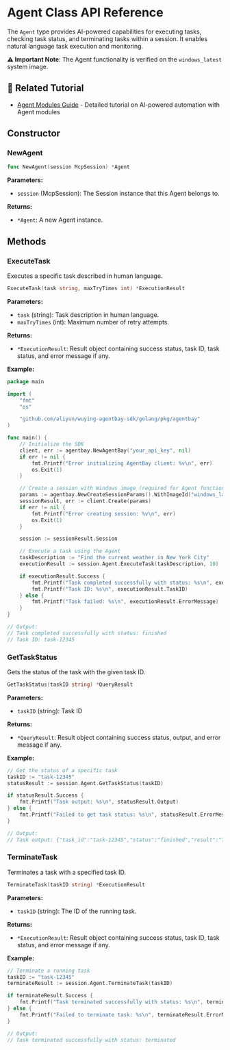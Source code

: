 # Agent Class API Reference

The `Agent` type provides AI-powered capabilities for executing tasks, checking task status, and terminating tasks within a session. It enables natural language task execution and monitoring.

**⚠️ Important Note**: The Agent functionality is verified on the `windows_latest` system image.

## 📖 Related Tutorial

- [Agent Modules Guide](../../../docs/guides/common-features/advanced/agent-modules.md) - Detailed tutorial on AI-powered automation with Agent modules

## Constructor

### NewAgent

```go
func NewAgent(session McpSession) *Agent
```

**Parameters:**
- `session` (McpSession): The Session instance that this Agent belongs to.

**Returns:**
- `*Agent`: A new Agent instance.

## Methods

### ExecuteTask

Executes a specific task described in human language.

```go
ExecuteTask(task string, maxTryTimes int) *ExecutionResult
```

**Parameters:**
- `task` (string): Task description in human language.
- `maxTryTimes` (int): Maximum number of retry attempts.

**Returns:**
- `*ExecutionResult`: Result object containing success status, task ID, task status, and error message if any.

**Example:**
```go
package main

import (
	"fmt"
	"os"

	"github.com/aliyun/wuying-agentbay-sdk/golang/pkg/agentbay"
)

func main() {
	// Initialize the SDK
	client, err := agentbay.NewAgentBay("your_api_key", nil)
	if err != nil {
		fmt.Printf("Error initializing AgentBay client: %v\n", err)
		os.Exit(1)
	}

	// Create a session with Windows image (required for Agent functionality)
	params := agentbay.NewCreateSessionParams().WithImageId("windows_latest")
	sessionResult, err := client.Create(params)
	if err != nil {
		fmt.Printf("Error creating session: %v\n", err)
		os.Exit(1)
	}

	session := sessionResult.Session

	// Execute a task using the Agent
	taskDescription := "Find the current weather in New York City"
	executionResult := session.Agent.ExecuteTask(taskDescription, 10)

	if executionResult.Success {
		fmt.Printf("Task completed successfully with status: %s\n", executionResult.TaskStatus)
		fmt.Printf("Task ID: %s\n", executionResult.TaskID)
	} else {
		fmt.Printf("Task failed: %s\n", executionResult.ErrorMessage)
	}
}

// Output:
// Task completed successfully with status: finished
// Task ID: task-12345
```

### GetTaskStatus

Gets the status of the task with the given task ID.

```go
GetTaskStatus(taskID string) *QueryResult
```

**Parameters:**
- `taskID` (string): Task ID

**Returns:**
- `*QueryResult`: Result object containing success status, output, and error message if any.

**Example:**
```go
// Get the status of a specific task
taskID := "task-12345"
statusResult := session.Agent.GetTaskStatus(taskID)

if statusResult.Success {
	fmt.Printf("Task output: %s\n", statusResult.Output)
} else {
	fmt.Printf("Failed to get task status: %s\n", statusResult.ErrorMessage)
}

// Output:
// Task output: {"task_id":"task-12345","status":"finished","result":"Today is Thursday, October 3rd, 2025.","product":""}
```

### TerminateTask

Terminates a task with a specified task ID.

```go
TerminateTask(taskID string) *ExecutionResult
```

**Parameters:**
- `taskID` (string): The ID of the running task.

**Returns:**
- `*ExecutionResult`: Result object containing success status, task ID, task status, and error message if any.

**Example:**
```go
// Terminate a running task
taskID := "task-12345"
terminateResult := session.Agent.TerminateTask(taskID)

if terminateResult.Success {
	fmt.Printf("Task terminated successfully with status: %s\n", terminateResult.TaskStatus)
} else {
	fmt.Printf("Failed to terminate task: %s\n", terminateResult.ErrorMessage)
}

// Output:
// Task terminated successfully with status: terminated
```